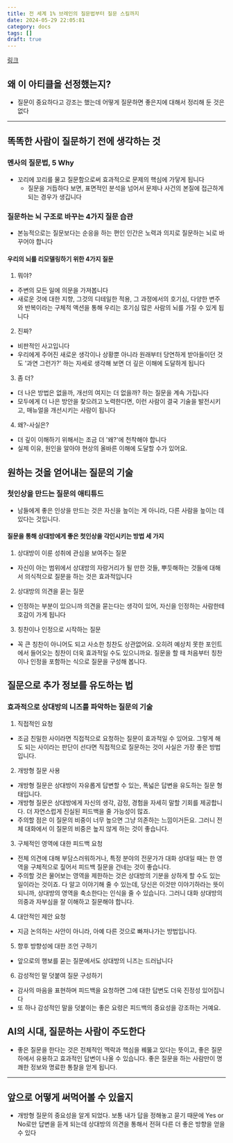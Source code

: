 ```yaml
---
title: 전 세계 1% 브레인의 질문법부터 질문 스킬까지
date: 2024-05-29 22:05:81
category: docs
tags: []
draft: true
---
```


[링크](https://publy.co/content/7559?c_order=1&c_id=118&fr=home)

## 왜 이 아티클을 선정했는지?

- 질문이 중요하다고 강조는 했는데 어떻게 질문하면 좋은지에 대해서 정리해 둔 것은 없다

---

## 똑똑한 사람이 질문하기 전에 생각하는 것

### 멘사의 질문법, 5 Why

- 꼬리에 꼬리를 물고 질문함으로써 효과적으로 문제의 핵심에 가닿게 됩니다
  - 질문을 거듭하다 보면, 표면적인 분석을 넘어서 문제나 사건의 본질에 접근하게 되는 경우가 생깁니다

### 질문하는 뇌 구조로 바꾸는 4가지 질문 습관

- 본능적으로는 질문보다는 순응을 하는 편인 인간은 노력과 의지로 질문하는 뇌로 바꾸어야 합니다

#### 우리의 뇌를 리모델링하기 위한 4가지 질문

1. 뭐야?

- 주변의 모든 일에 의문을 가져봅니다
- 새로운 것에 대한 지향, 그것의 디테일한 적용, 그 과정에서의 호기심, 다양한 변주와 반복이라는 구체적 액션을 통해 우리는 호기심 많은 사람의 뇌를 가질 수 있게 됩니다

2. 진짜?

- 비판적인 사고입니다
- 우리에게 주어진 새로운 생각이나 상황뿐 아니라 원래부터 당연하게 받아들이던 것도 '과연 그런가?' 하는 자세로 생각해 보면 더 깊은 이해에 도달하게 됩니다

3. 좀 더?

- 더 나은 방법은 없을까, 개선의 여지는 더 없을까? 하는 질문을 계속 가집니다
- 모두에게 더 나은 방안을 찾으려고 노력한다면, 이런 사람이 결국 기술을 발전시키고, 매뉴얼을 개선시키는 사람이 됩니다

4. 왜?-사실은?

- 더 깊이 이해하기 위해서는 조금 더 '왜?'에 천착해야 합니다
- 실제 이유, 원인을 알아야 현상의 올바른 이해에 도달할 수가 있어요.

## 원하는 것을 얻어내는 질문의 기술

### 첫인상을 만드는 질문의 애티튜드

- 남들에게 좋은 인상을 만드는 것은 자신을 높이는 게 아니라, 다른 사람을 높이는 데 있다는 것입니다.

#### 질문을 통해 상대방에게 좋은 첫인상을 각인시키는 방법 세 가지

1. 상대방이 이룬 성취에 관심을 보여주는 질문

- 자신이 아는 범위에서 상대방의 자랑거리가 될 만한 것들, 뿌듯해하는 것들에 대해서 의식적으로 질문을 하는 것은 효과적입니다

2. 상대방의 의견을 묻는 질문

- 인정하는 부분이 있으니까 의견을 묻는다는 생각이 있어, 자신을 인정하는 사람한테 호감이 가게 됩니다

3. 칭찬이나 인정으로 시작하는 질문

- 꼭 큰 칭찬이 아니어도 되고 사소한 칭찬도 상관없어요. 오히려 예상치 못한 포인트에서 들어오는 칭찬이 더욱 효과적일 수도 있으니까요. 질문을 할 때 처음부터 칭찬이나 인정을 포함하는 식으로 질문을 구성해 봅니다.

## 질문으로 추가 정보를 유도하는 법

### 효과적으로 상대방의 니즈를 파악하는 질문의 기술

1. 직접적인 요청

- 조금 친밀한 사이라면 직접적으로 요청하는 질문이 효과적일 수 있어요. 그렇게 해도 되는 사이라는 판단이 선다면 직접적으로 질문하는 것이 사실은 가장 좋은 방법입니다.

2. 개방형 질문 사용

- 개방형 질문은 상대방이 자유롭게 답변할 수 있는, 폭넓은 답변을 유도하는 질문 형태입니다.
- 개방형 질문은 상대방에게 자신의 생각, 감정, 경험을 자세히 말할 기회를 제공합니다. 더 자연스럽게 진실된 피드백을 줄 가능성이 많죠.
- 주의할 점은 이 질문의 비중이 너무 높으면 그냥 의존하는 느낌이거든요. 그러니 전체 대화에서 이 질문의 비중은 높지 않게 하는 것이 좋습니다.

3. 구체적인 영역에 대한 피드백 요청

- 전체 의견에 대해 부담스러워하거나, 특정 분야의 전문가가 대화 상대일 때는 한 영역을 구체적으로 짚어서 피드백 질문을 건네는 것이 좋습니다.
- 주의할 것은 물어보는 영역을 제한하는 것은 상대방의 기분을 상하게 할 수도 있는 일이라는 것이죠. 다 알고 이야기해 줄 수 있는데, 당신은 이것만 이야기하라는 뜻이 되니까, 상대방의 영역을 축소한다는 인식을 줄 수 있습니다. 그러니 대화 상대방의 의중과 자부심을 잘 이해하고 질문해야 합니다.

4. 대안적인 제안 요청

- 지금 논의하는 사안이 아니라, 아예 다른 것으로 빠져나가는 방법입니다.

5. 향후 방향성에 대한 조언 구하기

- 앞으로의 행보를 묻는 질문에서도 상대방의 니즈는 드러납니다

6. 감성적인 말 덧붙여 질문 구성하기

- 감사의 마음을 표현하며 피드백을 요청하면 그에 대한 답변도 더욱 진정성 있어집니다
- 또 하나 감성적인 말을 덧붙이는 좋은 요령은 피드백의 중요성을 강조하는 거예요.

## AI의 시대, 질문하는 사람이 주도한다

- 좋은 질문을 한다는 것은 전체적인 맥락과 핵심을 꿰뚫고 있다는 뜻이고, 좋은 질문하에서 유용하고 효과적인 답변이 나올 수 있습니다. 좋은 질문을 하는 사람만이 명쾌한 정보와 명료한 통찰을 얻게 됩니다.

---

## 앞으로 어떻게 써먹어볼 수 있을지

- 개방형 질문의 중요성을 알게 되었다. 보통 내가 답을 정해놓고 묻기 때문에 Yes or No로만 답변을 듣게 되는데 상대방의 의견을 통해서 전혀 다른 더 좋은 방향을 얻을 수 있다
